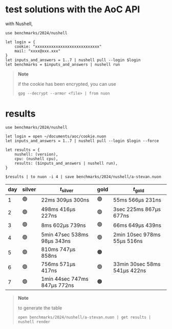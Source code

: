 # test solutions with the AoC API
with Nushell,
```nushell
use benchmarks/2024/nushell

let login = {
    cookie: "xxxxxxxxxxxxxxxxxxxxxxxxxxxx"
    mail: "xxxx@xxx.xxx"
}
let inputs_and_answers = 1..7 | nushell pull --login $login
let benchmarks = $inputs_and_answers | nushell run
```

> **Note**
>
> if the cookie has been encrypted, you can use
> ```nushell
> gpg --decrypt --armor <file> | from nuon
> ```

# results
```nushell
use benchmarks/2024/nushell

let login = open ~/documents/aoc/cookie.nuon
let inputs_and_answers = 1..7 | nushell pull --login $login --force

let results = {
    nushell: (version),
    cpu: (nushell cpu),
    results: ($inputs_and_answers | nushell run),
}

$results | to nuon -i 4 | save benchmarks/2024/nushell/a-stevan.nuon
```

| day | silver         | $t_{\text{silver}}$           | gold            | $t_{\text{gold}}$             |
| --- | -------------- | ----------------------------- | --------------- | ----------------------------- |
| 1   | :green_circle: | 22ms 309µs 300ns             | :green_circle:  | 55ms 566µs 231ns             |
| 2   | :green_circle: | 498ms 416µs 227ns            | :green_circle:  | 3sec 225ms 867µs 677ns       |
| 3   | :green_circle: | 8ms 602µs 739ns              | :green_circle:  | 66ms 649µs 439ns             |
| 4   | :green_circle: | 5min 47sec 538ms 98µs 343ns  | :green_circle:  | 2min 10sec 978ms 55µs 516ns  |
| 5   | :green_circle: | 810ms 747µs 858ns            | :orange_circle: |                               |
| 6   | :green_circle: | 756ms 571µs 417ns            | :green_circle:  | 33min 30sec 58ms 541µs 422ns |
| 7   | :green_circle: | 1min 44sec 747ms 847µs 772ns | :orange_circle: |                               |

> **Note**
>
> to generate the table
> ```nushell
> open benchmarks/2024/nushell/a-stevan.nuon | get results | nushell render
> ```

